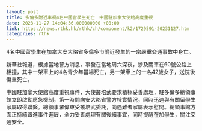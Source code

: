```yaml
---
layout: post
title: 多倫多附近車禍4名中國留學生死亡　中國駐加拿大使館高度重視
date: 2023-11-27 14:04:36.000000000 +08:00
link: https://news.rthk.hk/rthk/ch/component/k2/1729591-20231127.htm
categories: rthk
---
```


4名中國留學生在加拿大安大略省多倫多市附近發生的一宗嚴重交通事故中身亡。

新華社報道，根據當地警方消息，事發在當地周六深夜，涉及兩車在60號公路上相撞，其中一架車上的4名青少年當場死亡，另一架車上的一名42歲女子，送院後傷重死亡。

中國駐加拿大使館高度重視事件，大使叢培武要求積極妥善處理，駐多倫多總領事館立即啟動應急機制，第一時間向安大略省警方核實情況，同時迅速與有關留學生家屬取得聯繫。總領事羅偉東受叢培武委託，向遇難者家屬表示慰問。總領事館方面正持續跟進事件進展，全力妥善處理有關後續事宜，同時提醒在加學生，關注交通安全。
